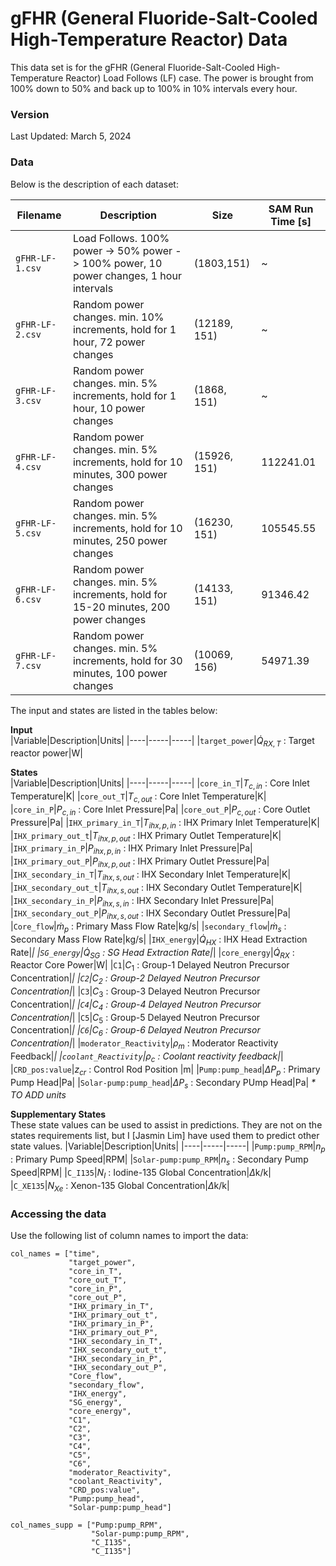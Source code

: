 # gFHR (General Fluoride-Salt-Cooled High-Temperature Reactor) Data

This data set is for the gFHR (General Fluoride-Salt-Cooled High-Temperature Reactor) Load Follows (LF) case. The power is brought from 100% down to 50% and back up to 100% in 10% intervals every hour.


### Version
Last Updated: March 5, 2024

### Data 
Below is the description of each dataset:

|Filename|Description|Size|SAM Run Time [s]|
|----|-----|-----|-----|
|```gFHR-LF-1.csv```|Load Follows. 100% power -> 50% power -> 100% power, 10 power changes, 1 hour intervals| (1803,151)|~|
|```gFHR-LF-2.csv```|Random power changes. min. 10% increments, hold for 1 hour, 72 power changes|(12189, 151)|~|
|```gFHR-LF-3.csv```|Random power changes. min. 5% increments, hold for 1 hour, 10 power changes|(1868, 151)|~|
|```gFHR-LF-4.csv```|Random power changes. min. 5% increments, hold for 10 minutes, 300 power changes|(15926, 151)|112241.01|
|```gFHR-LF-5.csv```|Random power changes. min. 5% increments, hold for 10 minutes, 250 power changes|(16230, 151)|105545.55|
|```gFHR-LF-6.csv```|Random power changes. min. 5% increments, hold for 15-20 minutes, 200 power changes|(14133, 151)|91346.42|
|```gFHR-LF-7.csv```|Random power changes. min. 5% increments, hold for 30 minutes, 100 power changes|(10069, 156)|54971.39|

The input and states are listed in the tables below:

**Input**  
|Variable|Description|Units|
|----|-----|-----|
|```target_power```|$\dot{Q}_{RX,T}$ : Target reactor power|W|

**States**  
|Variable|Description|Units|
|----|-----|-----|
|```core_in_T```|$T_{c,in}$ : Core Inlet Temperature|K|
|```core_out_T```|$T_{c,out}$ : Core Inlet Temperature|K|
|```core_in_P```|$P_{c,in}$ : Core Inlet Pressure|Pa|
|```core_out_P```|$P_{c,out}$ : Core Outlet Pressure|Pa|
|```IHX_primary_in_T```|$T_{ihx,p,in}$ : IHX Primary Inlet Temperature|K|
|```IHX_primary_out_t```|$T_{ihx,p,out}$ : IHX Primary Outlet Temperature|K|
|```IHX_primary_in_P```|$P_{ihx,p,in}$ : IHX Primary Inlet Pressure|Pa|
|```IHX_primary_out_P```|$P_{ihx,p,out}$ : IHX Primary Outlet Pressure|Pa|
|```IHX_secondary_in_T```|$T_{ihx,s,out}$ : IHX Secondary Inlet Temperature|K|
|```IHX_secondary_out_t```|$T_{ihx,s,out}$ : IHX Secondary Outlet Temperature|K|
|```IHX_secondary_in_P```|$P_{ihx,s,in}$ : IHX Secondary Inlet Pressure|Pa|
|```IHX_secondary_out_P```|$P_{ihx,s,out}$ : IHX Secondary Outlet Pressure|Pa|
|```Core_flow```|$\dot{m}_p$ : Primary Mass Flow Rate|kg/s|
|```secondary_flow```|$\dot{m}_s$ : Secondary Mass Flow Rate|kg/s|
|```IHX_energy```|$\dot{Q}_{HX}$ : IHX Head Extraction Rate|*|
|```SG_energy```|$\dot{Q}_{SG}$ : SG Head Extraction Rate|*|
|```core_energy```|$\dot{Q}_{RX}$ : Reactor Core Power|W|
|```C1```|$C_1$ : Group-1 Delayed Neutron Precursor Concentration|*|
|```C2```|$C_2$ : Group-2 Delayed Neutron Precursor Concentration|*|
|```C3```|$C_3$ : Group-3 Delayed Neutron Precursor Concentration|*|
|```C4```|$C_4$ : Group-4 Delayed Neutron Precursor Concentration|*|
|```C5```|$C_5$ : Group-5 Delayed Neutron Precursor Concentration|*|
|```C6```|$C_6$ : Group-6 Delayed Neutron Precursor Concentration|*|
|```moderator_Reactivity```|$\rho_m$ : Moderator Reactivity Feedback|*|
|```coolant_Reactivity```|$\rho_c$ : Coolant reactivity feedback|*|
|```CRD_pos:value```|$z_{cr}$ : Control Rod Position |m|
|```Pump:pump_head```|$\Delta P _p$ : Primary Pump Head|Pa|
|```Solar-pump:pump_head```|$\Delta P_s$ : Secondary PUmp Head|Pa|
_* TO ADD units_

**Supplementary States**  
These state values can be used to assist in predictions. They are not on the states requirements list, but I [Jasmin Lim] have used them to predict other state values.
|Variable|Description|Units|
|----|-----|-----|
|```Pump:pump_RPM```|$n_p$ : Primary Pump Speed|RPM|
|```Solar-pump:pump_RPM```|$n_s$ : Secondary Pump Speed|RPM|
|```C_I135```|$N_{I}$ : Iodine-135 Global Concentration|$\Delta$k/k|
|```C_XE135```|$N_{Xe}$ : Xenon-135 Global Concentration|$\Delta$k/k|

### Accessing the data

Use the following list of column names to import the data:
```
col_names = ["time",
             "target_power",
             "core_in_T",
             "core_out_T",
             "core_in_P",
             "core_out_P",
             "IHX_primary_in_T",
             "IHX_primary_out_t",
             "IHX_primary_in_P",
             "IHX_primary_out_P",
             "IHX_secondary_in_T",
             "IHX_secondary_out_t",
             "IHX_secondary_in_P",
             "IHX_secondary_out_P",
             "Core_flow",
             "secondary_flow",
             "IHX_energy",
             "SG_energy",
             "core_energy",
             "C1",
             "C2",
             "C3",
             "C4",
             "C5",
             "C6",
             "moderator_Reactivity",
             "coolant_Reactivity",
             "CRD_pos:value",
             "Pump:pump_head",
             "Solar-pump:pump_head"]

col_names_supp = ["Pump:pump_RPM",
                  "Solar-pump:pump_RPM",
                  "C_I135",
                  "C_I135"]
```

